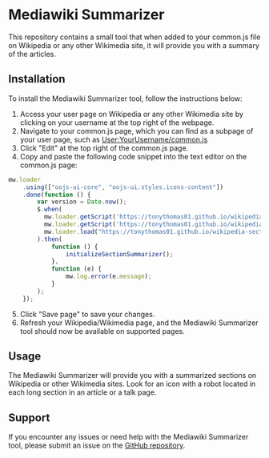# Mediawiki Summarizer

This repository contains a small tool that when added to your common.js file on Wikipedia or any other Wikimedia site, it will provide you with a summary of the articles.

## Installation

To install the Mediawiki Summarizer tool, follow the instructions below:

1. Access your user page on Wikipedia or any other Wikimedia site by clicking on your username at the top right of the webpage.
2. Navigate to your common.js page, which you can find as a subpage of your user page, such as [User:YourUsername/common.js](https://www.wikipedia.org/wiki/User:YourUsername/common.js)
3. Click "Edit" at the top right of the common.js page.
4. Copy and paste the following code snippet into the text editor on the common.js page:

```javascript
mw.loader
    .using(["oojs-ui-core", "oojs-ui.styles.icons-content"])
    .done(function () {
        var version = Date.now();
        $.when(
          mw.loader.getScript('https://tonythomas01.github.io/wikipedia-section-summaries/sectionFinder.js', 'text/javascript'),
          mw.loader.getScript('https://tonythomas01.github.io/wikipedia-section-summaries/widget.js', 'text/javascript'),
          mw.loader.load("https://tonythomas01.github.io/wikipedia-section-summaries/mediawiki-summarizer/widget.css?" + version, "text/css")
        ).then(
            function () {
                initializeSectionSummarizer();
            },
            function (e) {
                mw.log.error(e.message);
            }
        );
    });
```

5. Click "Save page" to save your changes.
6. Refresh your Wikipedia/Wikimedia page, and the Mediawiki Summarizer tool should now be available on supported pages.

## Usage

The Mediawiki Summarizer will provide you with a summarized sections on Wikipedia or other Wikimedia sites. Look for an icon with a robot located in each long section in an article or a talk page.

## Support

If you encounter any issues or need help with the Mediawiki Summarizer tool, please submit an issue on the [GitHub repository](https://github.com/skripnik/wikipedia-section-summaries/).
